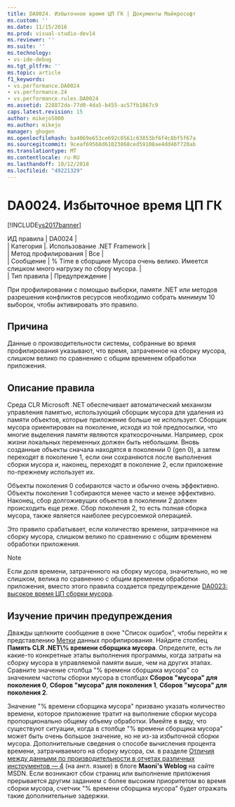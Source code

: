 ```yaml
---
title: DA0024. Избыточное время ЦП ГК | Документы Майкрософт
ms.custom: ''
ms.date: 11/15/2016
ms.prod: visual-studio-dev14
ms.reviewer: ''
ms.suite: ''
ms.technology:
- vs-ide-debug
ms.tgt_pltfrm: ''
ms.topic: article
f1_keywords:
- vs.performance.DA0024
- vs.performance.24
- vs.performance.rules.DA0024
ms.assetid: 228872da-77d0-4da5-b455-ac57fb1867c9
caps.latest.revision: 15
author: mikejo5000
ms.author: mikejo
manager: ghogen
ms.openlocfilehash: ba4069e653ce692c0561c63853bf6f4c8bf5f67a
ms.sourcegitcommit: 9ceaf69568d61023868ced59108ae4dd46f720ab
ms.translationtype: MT
ms.contentlocale: ru-RU
ms.lasthandoff: 10/12/2018
ms.locfileid: "49221329"
---
```

# <a name="da0024-excessive-gc-cpu-time"></a>DA0024. Избыточное время ЦП ГК
[!INCLUDE[vs2017banner](../includes/vs2017banner.md)]

ИД правила | DA0024 |  
| Категория |. Использование .NET Framework |  
| Метод профилирования | Все |  
| Сообщение | % Time в сборщике Мусора очень велико. Имеется слишком много нагрузку по сбору мусора. |  
| Тип правила | Предупреждение |  
  
 При профилировании с помощью выборки, памяти .NET или методов разрешения конфликтов ресурсов необходимо собрать минимум 10 выборок, чтобы активировать это правило.  
  
## <a name="cause"></a>Причина  
 Данные о производительности системы, собранные во время профилирования указывают, что время, затраченное на сборку мусора, слишком велико по сравнению с общим временем обработки приложения.  
  
## <a name="rule-description"></a>Описание правила  
 Среда CLR Microsoft .NET обеспечивает автоматический механизм управления памятью, использующий сборщик мусора для удаления из памяти объектов, которые приложение больше не использует. Сборщик мусора ориентирован на поколение, исходя из той предпосылки, что многие выделения памяти являются краткосрочными. Например, срок жизни локальных переменных должен быть небольшим. Вновь созданные объекты сначала находятся в поколении 0 (gen 0), а затем переходят в поколение 1, если они сохраняются после выполнения сборки мусора и, наконец, переходят в поколение 2, если приложение по-прежнему использует их.  
  
 Объекты поколения 0 собираются часто и обычно очень эффективно. Объекты поколения 1 собираются менее часто и менее эффективно. Наконец, сбор долгоживущих объектов в поколении 2 должен происходить еще реже. Сбор поколения 2, то есть полная сборка мусора, также является наиболее ресурсоемкой операцией.  
  
 Это правило срабатывает, если количество времени, затраченное на сборку мусора, слишком велико по сравнению с общим временем обработки приложения.  
  
> [!NOTE]
>  Если доля времени, затраченного на сборку мусора, значительно, но не слишком, велика по сравнению с общим временем обработки приложения, вместо этого правила создается предупреждение [DA0023: высокое время ЦП сборки мусора](../profiling/da0023-high-gc-cpu-time.md).  
  
## <a name="how-to-investigate-a-warning"></a>Изучение причин предупреждения  
 Дважды щелкните сообщение в окне "Список ошибок", чтобы перейти к представлению [Метки](../profiling/marks-view.md) данных профилирования. Найдите столбец **Память CLR .NET\\% времени сборщика мусора**. Определите, есть ли какие-то конкретные этапы выполнения программы, когда затраты на сборку мусора в управляемой памяти выше, чем на других этапах. Сравните значение столбца "% времени сборщика мусора" со значением частоты сборки мусора в столбцах **Сборов "мусора" для поколения 0**, **Сборов "мусора" для поколения 1**, **Сборов "мусора" для поколения 2**.  
  
 Значение "% времени сборщика мусора" призвано указать количество времени, которое приложение тратит на выполнение сборки мусора пропорционально общему объему обработки. Имейте в виду, что существуют ситуации, когда в столбце "% времени сборщика мусора" может быть очень большое значение, но не из-за избыточной сборки мусора. Дополнительные сведения о способе вычисления процента времени, затрачиваемого на сборку мусора, см. в разделе [Отличия между данными по производительности в отчетах различных инструментов — 4](http://go.microsoft.com/fwlink/?LinkId=177863) (на англ. языке) в блоге **Maoni's Weblog** на сайте MSDN. Если возникают сбои страниц или выполнение приложения прерывается другим заданием с более высоким приоритетом во время сборки мусора, счетчик "% времени сборщика мусора" будет отражать такие дополнительные задержки.



